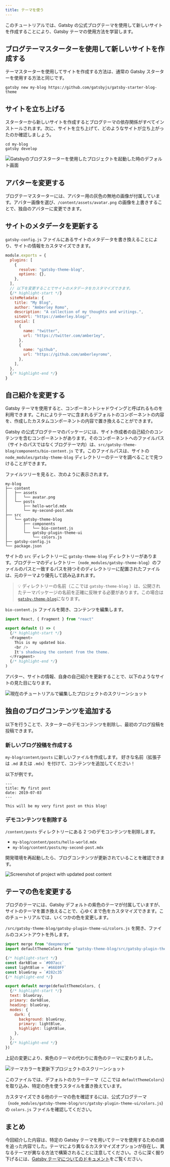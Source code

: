```yaml
---
title: テーマを使う
---
```


このチュートリアルでは、Gatsby の公式ブログテーマを使用して新しいサイトを作成することにより、Gatsby テーマの使用方法を学習します。

## ブログテーマスターターを使用して新しいサイトを作成する

テーマスターターを使用してサイトを作成する方法は、通常の Gatsby スターターを使用する方法と同じです。

```shell
gatsby new my-blog https://github.com/gatsbyjs/gatsby-starter-blog-theme
```

## サイトを立ち上げる

スターターから新しいサイトを作成するとブログテーマの依存関係がすべてインストールされます。次に、サイトを立ち上げて、どのようなサイトが立ち上がったのか確認しましょう。

```shell
cd my-blog
gatsby develop
```

![Gatsbyのブログスターターを使用したプロジェクトを起動した時のデフォルト画面](./images/starter-blog-theme-default.png)

## アバターを変更する

ブログテーマスターターには、アバター用の灰色の無地の画像が付属しています。アバター画像を選び、`/content/assets/avatar.png` の画像を上書きすることで、独自のアバターに変更できます。

## サイトのメタデータを更新する

`gatsby-config.js` ファイルにあるサイトのメタデータを書き換えることにより、サイトの情報をカスタマイズできます。

```javascript:title=gatsby-config.js
module.exports = {
  plugins: [
    {
      resolve: "gatsby-theme-blog",
      options: {},
    },
  ],
  // 以下を変更することでサイトのメタデータをカスタマイズできます。
  {/* highlight-start */}
  siteMetadata: {
    title: "My Blog",
    author: "Amberley Romo",
    description: "A collection of my thoughts and writings.",
    siteUrl: "https://amberley.blog/",
    social: [
      {
        name: "twitter",
        url: "https://twitter.com/amber1ey",
      },
      {
        name: "github",
        url: "https://github.com/amberleyromo",
      },
    ],
  },
  {/* highlight-end */}
}
```

## 自己紹介を変更する

Gatsby テーマを使用すると、コンポーネントシャドウイングと呼ばれるものを利用できます。これによりテーマに含まれるデフォルトのコンポーネントの内容を、作成したカスタムコンポーネントの内容で置き換えることができます。

Gatsby の公式ブログテーマのパッケージには、サイト作成者の自己紹介のコンテンツを含むコンポーネントがあります。そのコンポーネントへのファイルパス（サイトのパスではなくブログテーマ内）は、`src/gatsby-theme-blog/components/bio-content.js` です。このファイルパスは、サイトの `node_modules/gatsby-theme-blog` ディレクトリーのテーマを調べることで見つけることができます。

ファイルツリーを見ると、次のように表示されます。

```text
my-blog
├── content
│   ├── assets
│   │   └── avatar.png
│   └── posts
│       ├── hello-world.mdx
│       └── my-second-post.mdx
├── src
│   └── gatsby-theme-blog
│       ├── components
│       │   └── bio-content.js
│       └── gatsby-plugin-theme-ui
│           └── colors.js
├── gatsby-config.js
└── package.json
```

サイトの `src` ディレクトリーに `gatsby-theme-blog` ディレクトリーがあります。ブログテーマのディレクトリー（`node_modules/gatsby-theme-blog`）のファイルのパスと一致するパスを持つそのディレクトリーに配置されたファイルは、元のテーマより優先して読み込まれます。

> 💡 ディレクトリーの名前（ここでは `gatsby-theme-blog` ）は、公開されたテーマパッケージの名前を正確に反映する必要があります。この場合は[`gatsby-theme-blog`](https://www.npmjs.com/package/gatsby-theme-blog)になります。

`bio-content.js` ファイルを開き、コンテンツを編集します。

```jsx:title=bio-content.js
import React, { Fragment } from "react"

export default () => (
  {/* highlight-start */}
  <Fragment>
    This is my updated bio.
    <br />
    It's shadowing the content from the theme.
  </Fragment>
  {/* highlight-end */}
)
```

アバター、サイトの情報、自身の自己紹介を更新することで、以下のようなサイトの見た目になります。

![現在のチュートリアルで編集したプロジェクトのスクリーンショット](./images/starter-blog-theme-edited.png)

## 独自のブログコンテンツを追加する

以下を行うことで、スターターのデモコンテンツを削除し、最初のブログ投稿を投稿できます。

### 新しいブログ投稿を作成する

`my-blog/content/posts` に新しいファイルを作成します。 好きな名前（拡張子は `.md` または `.mdx`）を付けて、コンテンツを追加してください！

以下が例です。

```mdx:title=my-blog/content/posts/my-first-post.mdx
---
title: My first post
date: 2019-07-03
---

This will be my very first post on this blog!
```

### デモコンテンツを削除する

`/content/posts` ディレクトリーにある 2 つのデモコンテンツを削除します。

- `my-blog/content/posts/hello-world.mdx`
- `my-blog/content/posts/my-second-post.mdx`

開発環境を再起動したら、ブログコンテンツが更新されていることを確認できます。

![Screenshot of project with updated post content](./images/starter-blog-theme-updated-content.png)

## テーマの色を変更する

ブログのテーマには、Gatsby デフォルトの紫色のテーマが付属していますが、サイトのテーマを置き換えることで、心ゆくまで色をカスタマイズできます。このチュートリアルでは、いくつかの色を変更します。

`/src/gatsby-theme-blog/gatsby-plugin-theme-ui/colors.js` を開き、ファイルのコメントアウトを外します。

```javascript:title=colors.js
import merge from "deepmerge"
import defaultThemeColors from "gatsby-theme-blog/src/gatsby-plugin-theme-ui/colors"

{/* highlight-start */}
const darkBlue = `#007acc`
const lightBlue = `#66E0FF`
const blueGray = `#282c35`
{/* highlight-end */}

export default merge(defaultThemeColors, {
  {/* highlight-start */}
  text: blueGray,
  primary: darkBlue,
  heading: blueGray,
  modes: {
    dark: {
      background: blueGray,
      primary: lightBlue,
      highlight: lightBlue,
    },
  },
  {/* highlight-end */}
})
```

上記の変更により、紫色のテーマの代わりに青色のテーマに変わりました。

![テーマカラーを更新下プロジェクトのスクリーンショット](./images/starter-blog-theme-updated-colors.png)

このファイルでは、デフォルトのカラーテーマ（ここでは `defaultThemeColors`）を取り込み、特定の色を使うスタイルを置き換えています。

カスタマイズできる他のテーマの色を確認するには、公式ブログテーマ（`node_modules/gatsby-theme-blog/src/gatsby-plugin-theme-ui/colors.js`)の `colors.js` ファイルを確認してください。

## まとめ

今回紹介した内容は、特定の Gatsby テーマを用いてテーマを使用するための順を追った内容でした。テーマにより異なるカスタマイズオプションが存在し、異なるテーマが異なる方法で構築されることに注意してください。さらに深く掘り下げるには、[Gatsby テーマについてのドキュメント](/docs/themes/)をご覧ください。
